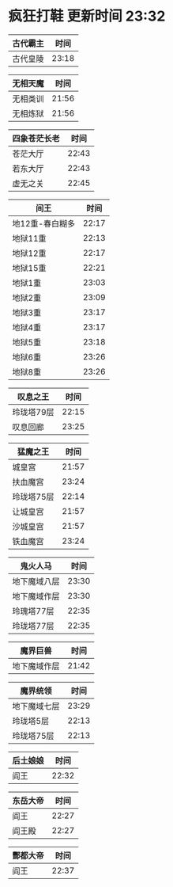 # 疯狂打鞋 更新时间 23:32

| 古代霸主   | 时间    |
|--------|-------|
| 古代皇陵 | 23:18 |

| 无相天魔   | 时间    |
|--------|-------|
| 无相类训 | 21:56 |
| 无相炼狱 | 21:56 |

| 四象苍茫长老   | 时间    |
|--------|-------|
| 苍茫大厅 | 22:43 |
| 若东大厅 | 22:43 |
| 虚无之关 | 22:45 |

| 间王   | 时间    |
|--------|-------|
| 地12重-春白糊多 | 22:17 |
| 地狱11重 | 22:13 |
| 地狱12重 | 22:17 |
| 地狱15重 | 22:21 |
| 地狱1重 | 23:03 |
| 地狱2重 | 23:09 |
| 地狱3重 | 23:17 |
| 地狱4重 | 23:17 |
| 地狱5重 | 23:18 |
| 地狱6重 | 23:26 |
| 地狱8重 | 23:26 |

| 叹息之王   | 时间    |
|--------|-------|
| 玲珑塔79层 | 22:15 |
| 叹息回廊 | 23:25 |

| 猛魔之王   | 时间    |
|--------|-------|
| 城皇宫 | 21:57 |
| 扶血魔宫 | 23:24 |
| 玲珑塔75层 | 22:14 |
| 让城皇宫 | 21:57 |
| 沙城皇宫 | 21:57 |
| 铁血魔宫 | 23:24 |

| 鬼火人马   | 时间    |
|--------|-------|
| 地下魔域八层 | 23:30 |
| 地下魔域作层 | 23:30 |
| 玲瑰塔77层 | 22:35 |
| 玲珑塔77层 | 22:35 |

| 魔界巨兽   | 时间    |
|--------|-------|
| 地下魔域作层 | 21:42 |

| 魔界统领   | 时间    |
|--------|-------|
| 地下魔域七层 | 23:29 |
| 玲珑塔5层 | 22:13 |
| 玲珑塔75层 | 22:13 |

| 后土娘娘   | 时间    |
|--------|-------|
| 阎王 | 22:32 |

| 东岳大帝   | 时间    |
|--------|-------|
| 阎王 | 22:27 |
| 阎王殿 | 22:27 |

| 酆都大帝   | 时间    |
|--------|-------|
| 阎王 | 22:37 |